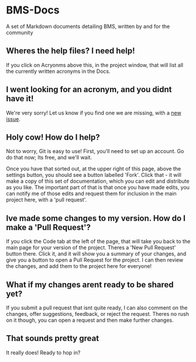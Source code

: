 # BMS-Docs
A set of Markdown documents detailing BMS, written by and for the community

## Wheres the help files? I need help!
If you click on Acryonms above this, in the project window, that will list all the currently written acronyms in the Docs. 

## I went looking for an acronym, and you didnt have it!
We're very sorry! Let us know if you find one we are missing, with a [new issue](https://github.com/Blu3wolf/BMS-Docs/issues/new).

## Holy cow! How do I help?
Not to worry, Git is easy to use! First, you'll need to set up an account. Go do that now; Its free, and we'll wait.

Once you have that sorted out, at the upper right of this page, above the settings button, you should see a button labelled 'Fork'. Click that - it will make a copy of this set of documentation, which you can edit and distribute as you like. The important part of that is that once you have made edits, you can notify me of those edits and request them for inclusion in the main project here, with a 'pull request'. 

## Ive made some changes to my version. How do I make a 'Pull Request'?
If you click the Code tab at the left of the page, that will take you back to the main page for your version of the project. Theres a 'New Pull Request' button there. Click it, and it will show you a summary of your changes, and give you a button to open a Pull Request for the project. I can then review the changes, and add them to the project here for everyone!

## What if my changes arent ready to be shared yet?
If you submit a pull request that isnt quite ready, I can also comment on the changes, offer suggestions, feedback, or reject the request. Theres no rush on it though, you can open a request and then make further changes. 

## That sounds pretty great
It really does! Ready to hop in?
